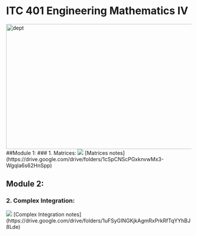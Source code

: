 # ITC 401 Engineering Mathematics IV
<img src="https://media.geeksforgeeks.org/wp-content/uploads/20230503013704/Mathematics-Banner.webp" width="1100px" height="340px" alt="dept">
##Module 1:
### 1. Matrices:
<img src="http://moodle.apsit.org.in/moodle/theme/image.php/essential/url/1688710952/icon" class="iconlarge activityicon" alt=" " role="presentation">
[Matrices notes](https://drive.google.com/drive/folders/1cSpCNScPGxknvwMx3-Wgqla6s62HnSpp)

## Module 2:
### 2. Complex Integration:
<img src="http://moodle.apsit.org.in/moodle/theme/image.php/essential/url/1688710952/icon" class="iconlarge activityicon" alt=" " role="presentation">
[Complex Integration notes](https://drive.google.com/drive/folders/1uFSyGINGKjkAgmRxPrkRfTqYYhBJ8Lde)
